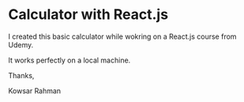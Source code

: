 # Calculator with React.js

I created this basic calculator while wokring on a React.js course from Udemy.

It works perfectly on a local machine.

Thanks,

Kowsar Rahman 


